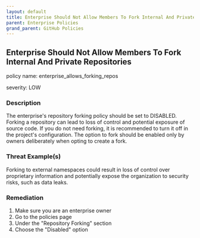 ```yaml
---
layout: default
title: Enterprise Should Not Allow Members To Fork Internal And Private Repositories
parent: Enterprise Policies
grand_parent: GitHub Policies
---
```



## Enterprise Should Not Allow Members To Fork Internal And Private Repositories
policy name: enterprise_allows_forking_repos

severity: LOW

### Description
The enterprise's repository forking policy should be set to DISABLED. Forking a repository can lead to loss of control and potential exposure of source code. If you do not need forking, it is recommended to turn it off in the project's configuration. The option to fork should be enabled only by owners deliberately when opting to create a fork.

### Threat Example(s)
Forking to external namespaces could result in loss of control over proprietary information and potentially expose the organization to security risks, such as data leaks.



### Remediation
1. Make sure you are an enterprise owner
2. Go to the policies page
3. Under the "Repository Forking" section
4. Choose the "Disabled" option



